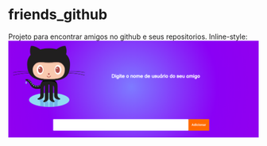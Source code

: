 # friends_github
Projeto para encontrar amigos no github e seus repositorios.
Inline-style:
<a href="https://eduardonk9999.github.io/friends_github/" target='_blank'> 
![](https://github.com/eduardonk9999/friends_github/blob/master/img/capa.png "Logo Title Text 1")

</a>
